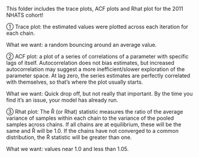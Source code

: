 This folder includes the trace plots, ACF plots and Rhat plot for the 2011 NHATS cohort!

① Trace plot: the estimated values were plotted across each iteration for each chain. 
  
  What we want: a random bouncing around an average value.

② ACF plot: a plot of a series of correlations of a parameter with specific lags of itself. Autocorrelation does not bias estimates, but increased autocorrelation may suggest a more inefficient/slower exploration of the parameter space. At lag zero, the series estimates are perfectly correlated with themselves, so that’s where the plot usually starts. 
  
  What we want: Quick drop off, but not really that important. By the time you find it’s an issue, your model has already run.

③ Rhat plot: The R̂ (or Rhat) statistic measures the ratio of the average variance of samples within each chain to the variance of the pooled samples across chains. If all chains are at equilibrium, these will be the same and R̂ will be 1.0. If the chains have not converged to a common distribution, the R̂ statistic will be greater than one. 
  
  What we want: values near 1.0 and less than 1.05. 
